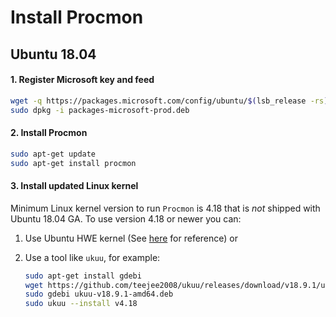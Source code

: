 # Install Procmon

## Ubuntu 18.04
#### 1. Register Microsoft key and feed
```sh
wget -q https://packages.microsoft.com/config/ubuntu/$(lsb_release -rs)/packages-microsoft-prod.deb -O packages-microsoft-prod.deb
sudo dpkg -i packages-microsoft-prod.deb
```

#### 2. Install Procmon
```sh
sudo apt-get update
sudo apt-get install procmon
```

#### 3. Install updated Linux kernel
Minimum Linux kernel version to run `Procmon` is 4.18 that is *not* shipped with Ubuntu 18.04 GA.
To use version 4.18 or newer you can:

1. Use Ubuntu HWE kernel (See [here]( https://wiki.ubuntu.com/Kernel/LTSEnablementStack) for reference) or

2. Use a tool like `ukuu`, for example:
    ```sh
    sudo apt-get install gdebi
    wget https://github.com/teejee2008/ukuu/releases/download/v18.9.1/ukuu-v18.9.1-amd64.deb
    sudo gdebi ukuu-v18.9.1-amd64.deb 
    sudo ukuu --install v4.18
    ```

